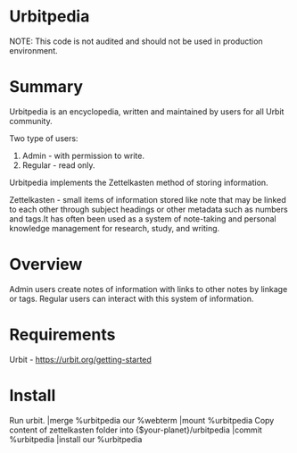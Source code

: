 # Urbitpedia
NOTE: This code is not audited and should not be used in production environment.

# Summary
Urbitpedia is an encyclopedia, written and maintained by users for all Urbit community.

Two type of users:
1. Admin - with permission to write.
2. Regular - read only.

Urbitpedia implements the Zettelkasten method of storing information.

Zettelkasten - small items of information stored like note that may be linked to each other through subject headings or other metadata such as numbers and tags.It has often been used as a system of note-taking and personal knowledge management for research, study, and writing.

# Overview
Admin users create notes of information with links to other notes by linkage or tags. 
Regular users can interact with this system of information.

# Requirements
Urbit - https://urbit.org/getting-started

# Install
Run urbit.
|merge %urbitpedia our %webterm
|mount %urbitpedia
Copy content of zettelkasten folder into {$your-planet}/urbitpedia
|commit %urbitpedia
|install our %urbitpedia
